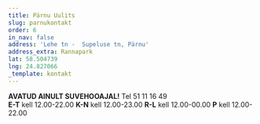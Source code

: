 ```yaml
---
title: Pärnu Uulits
slug: parnukontakt
order: 6
in_nav: false
address: 'Lehe tn -  Supeluse tn, Pärnu'
address_extra: Rannapark
lat: 58.504739
lng: 24.827066
_template: kontakt
---
```


**AVATUD AINULT SUVEHOOAJAL!**
Tel 51 11 16 49  
**E-T** kell 12.00-22.00
**K-N** kell 12.00-23.00
**R-L** kell 12.00-00.00
**P** kell 12.00-22.00
